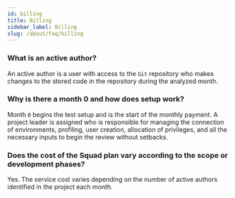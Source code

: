 ```yaml
---
id: billing
title: Billing
sidebar_label: Billing
slug: /about/faq/billing
---
```


### What is an active author?
An active author is a user
with access to the `Git` repository
who makes changes to the stored code
in the repository
during the analyzed month.

### Why is there a month 0 and how does setup work?

Month `0` begins the test setup
and is the start of the monthly payment.
A project leader is assigned
who is responsible for managing
the connection of environments,
profiling, user creation,
allocation of privileges,
and all the necessary inputs
to begin the review without setbacks.

### Does the cost of the Squad plan vary according to the scope or development phases?
Yes.
The service cost varies
depending on the number of active authors
identified in the project each month.
